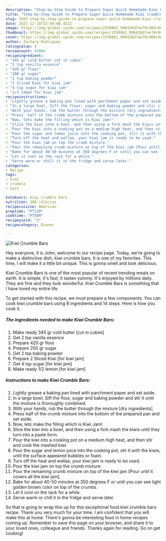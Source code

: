 ```yaml
---
description: "Step-by-Step Guide to Prepare Super Quick Homemade Kiwi Crumble Bars"
title: "Step-by-Step Guide to Prepare Super Quick Homemade Kiwi Crumble Bars"
slug: 3567-step-by-step-guide-to-prepare-super-quick-homemade-kiwi-crumble-bars
date: 2021-12-18T15:04:06.452Z
image: https://img-global.cpcdn.com/recipes/2558062_996426d7ae70c989/680x482cq70/kiwi-crumble-bars-recipe-main-photo.jpg
thumbnail: https://img-global.cpcdn.com/recipes/2558062_996426d7ae70c989/680x482cq70/kiwi-crumble-bars-recipe-main-photo.jpg
cover: https://img-global.cpcdn.com/recipes/2558062_996426d7ae70c989/680x482cq70/kiwi-crumble-bars-recipe-main-photo.jpg
author: Zachary Rodriguez
ratingvalue: 4
reviewcount: 43804
recipeingredient:
- "345 gr cold butter cut in cubes"
- "2 tsp vanilla essence"
- "420 gr flour"
- "200 gr sugar"
- "2 tsp baking powder"
- "2 Sliced Kiwi for kiwi jam"
- "4 tsp sugar for kiwi jam"
- "1/2 lemon for kiwi jam"
recipeinstructions:
- "Lightly grease a baking pan lined with parchment paper and set aside."
- "In a large bowl, Sift the flour, sugar and baking powder and stir it until the mixture is thoroughly combined."
- "With your hands, rub the butter through the mixture [dry ingredients]"
- "Press  half of the crumb mixture into the bottom of the prepared pan and set aside."
- "Now, lets make the filling which is Kiwi Jam!"
- "Slice the kiwi into a bowl, and then using a fork mash the kiwis until they turn into a paste form."
- "Pour the kiwi into a cooking pot on a medium high heat, and then stir and cook the mashed kiwi."
- "Pour the sugar and lemon juice into the cooking pot, stir it with the kiwis, until the surface appeared bubbles or foam."
- "Turn off the heat and wallaa, your kiwi jam is ready to be used."
- "Pour the kiwi jam on top the crumb mixture."
- "Pour the remaining crumb mixture on top of the kiwi jam [Pour until it covers all the kiwi jam]."
- "Bake for about 40-50 minutes at 350 degrees F or until you can see light golden brown color on top of the crumbs."
- "Let it cool on the rack for a while."
- "Serve warm or chill it in the fridge and serve later."
categories:
- Recipe
tags:
- kiwi
- crumble
- bars

katakunci: kiwi crumble bars 
nutrition: 108 calories
recipecuisine: American
preptime: "PT11M"
cooktime: "PT56M"
recipeyield: "3"
recipecategory: Dinner

---
```



![Kiwi Crumble Bars](https://img-global.cpcdn.com/recipes/2558062_996426d7ae70c989/680x482cq70/kiwi-crumble-bars-recipe-main-photo.jpg)

Hey everyone, it is John, welcome to our recipe page. Today, we're going to make a distinctive dish, kiwi crumble bars. It is one of my favorites. This time, I will make it a little bit unique. This is gonna smell and look delicious.



Kiwi Crumble Bars is one of the most popular of recent trending meals on earth. It is simple, it's fast, it tastes yummy. It's enjoyed by millions daily. They are fine and they look wonderful. Kiwi Crumble Bars is something that I have loved my entire life.


To get started with this recipe, we must prepare a few components. You can cook kiwi crumble bars using 8 ingredients and 14 steps. Here is how you cook it.

<!--inarticleads1-->

##### The ingredients needed to make Kiwi Crumble Bars:

1. Make ready 345 gr cold butter [cut in cubes]
1. Get 2 tsp vanilla essence
1. Prepare 420 gr flour
1. Prepare 200 gr sugar
1. Get 2 tsp baking powder
1. Prepare 2 Sliced Kiwi [for kiwi jam]
1. Get 4 tsp sugar [for kiwi jam]
1. Make ready 1/2 lemon [for kiwi jam]




<!--inarticleads2-->

##### Instructions to make Kiwi Crumble Bars:

1. Lightly grease a baking pan lined with parchment paper and set aside.
1. In a large bowl, Sift the flour, sugar and baking powder and stir it until the mixture is thoroughly combined.
1. With your hands, rub the butter through the mixture [dry ingredients]
1. Press  half of the crumb mixture into the bottom of the prepared pan and set aside.
1. Now, lets make the filling which is Kiwi Jam!
1. Slice the kiwi into a bowl, and then using a fork mash the kiwis until they turn into a paste form.
1. Pour the kiwi into a cooking pot on a medium high heat, and then stir and cook the mashed kiwi.
1. Pour the sugar and lemon juice into the cooking pot, stir it with the kiwis, until the surface appeared bubbles or foam.
1. Turn off the heat and wallaa, your kiwi jam is ready to be used.
1. Pour the kiwi jam on top the crumb mixture.
1. Pour the remaining crumb mixture on top of the kiwi jam [Pour until it covers all the kiwi jam].
1. Bake for about 40-50 minutes at 350 degrees F or until you can see light golden brown color on top of the crumbs.
1. Let it cool on the rack for a while.
1. Serve warm or chill it in the fridge and serve later.




So that is going to wrap this up for this exceptional food kiwi crumble bars recipe. Thank you very much for your time. I am confident that you will make this at home. There's gonna be interesting food in home recipes coming up. Remember to save this page on your browser, and share it to your loved ones, colleague and friends. Thanks again for reading. Go on get cooking!
